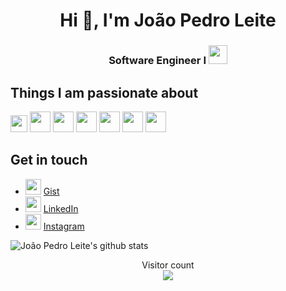 <h1 align="center">Hi 👋, I'm João Pedro Leite</h1>
<h3 align="center">Software Engineer I  <a href="https://www.indracompany.com/"> 
  <img height="30" src="http://mercados-digitais-pt.indracompany.com/images/logo.gif"> 
</a>  </h3> 



## Things I am passionate about

<p align="left">
 <img height="27" src="https://logodix.com/logo/1808489.jpg"/> 
 <img height="33" src="https://img.icons8.com/color/48/000000/java-coffee-cup-logo.png"/> 
 <img height="33" src="https://img.icons8.com/color/48/000000/python.png"/> 
 <img height="33" src="https://img.icons8.com/color/48/000000/angularjs.png"/> 
 <img height="33" src="https://gcloudlabs.com/wp-content/uploads/2017/08/openshift.svg"/> 
 
 <img height="33"  src="https://upload.wikimedia.org/wikipedia/commons/thumb/9/95/JBoss_logo.svg/640px-JBoss_logo.svg.png"/> 
 <img height="33"  src="https://img.icons8.com/color/48/000000/docker.png"/> 
  
 
  

 
</p>

## Get in touch

- <img height="25" src="https://encrypted-tbn0.gstatic.com/images?q=tbn%3AANd9GcR_2ikcfGrwF0C3T31Fzy8u_DLHwCNHiJavjg&usqp=CAU"/> [Gist](https://gist.github.com/joaopedroleiteslisboa)
- <img height="25" src="https://i.pinimg.com/originals/ce/09/3c/ce093c7214ad357bb665cfd2f66a8b6b.png"> [LinkedIn](https://www.linkedin.com/in/joaopedroleiteslisboa/)
- <img height="25" src="https://img.icons8.com/cute-clipart/50/000000/instagram-new.png"/> [Instagram](https://www.instagram.com/joaopedroleiteslisboa/?hl=pt-br)


![João Pedro Leite's github stats](https://github-readme-stats.vercel.app/api?username=joaopedroleiteslisboa&count_private=true&show_icons=true&theme=algolia)

<p align="center"> 
  Visitor count<br>
  <img src="https://profile-counter.glitch.me/joaopedroleiteslisboa/count.svg" />
</p>
